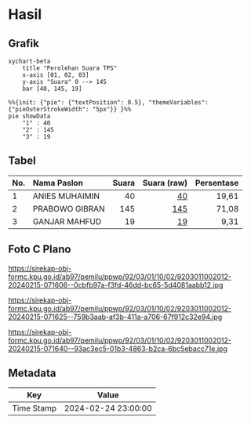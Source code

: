 # Hasil

## Grafik

```mermaid
xychart-beta
    title "Perolehan Suara TPS"
    x-axis [01, 02, 03]
    y-axis "Suara" 0 --> 145
    bar [40, 145, 19]
```

```mermaid
%%{init: {"pie": {"textPosition": 0.5}, "themeVariables": {"pieOuterStrokeWidth": "5px"}} }%%
pie showData
    "1" : 40
    "2" : 145
    "3" : 19
```

## Tabel

| No. | Nama Paslon    | Suara | Suara (raw) | Persentase |
|:--- |:-------------- | -----:| -----------:| ----------:|
| 1   | ANIES MUHAIMIN | 40    | [40][p-1]   | 19,61      |
| 2   | PRABOWO GIBRAN | 145   | [145][p-2]  | 71,08      |
| 3   | GANJAR MAHFUD  | 19    | [19][p-3]   | 9,31       |


[p-1]: https://github.com/gigit-pemilu/pemilu-2024-92-papua-barat/blob/main/pilpres/hitung-suara/sub/92-papua-barat/sub/03-fak-fak/sub/01-fak-fak/sub/1002-fak-fak-utara/sub/012-tps/sub/paslon-1.txt
[p-2]: https://github.com/gigit-pemilu/pemilu-2024-92-papua-barat/blob/main/pilpres/hitung-suara/sub/92-papua-barat/sub/03-fak-fak/sub/01-fak-fak/sub/1002-fak-fak-utara/sub/012-tps/sub/paslon-2.txt
[p-3]: https://github.com/gigit-pemilu/pemilu-2024-92-papua-barat/blob/main/pilpres/hitung-suara/sub/92-papua-barat/sub/03-fak-fak/sub/01-fak-fak/sub/1002-fak-fak-utara/sub/012-tps/sub/paslon-3.txt

## Foto C Plano

https://sirekap-obj-formc.kpu.go.id/ab97/pemilu/ppwp/92/03/01/10/02/9203011002012-20240215-071606--0cbfb97a-f3fd-46dd-bc65-5d4081aabb12.jpg

https://sirekap-obj-formc.kpu.go.id/ab97/pemilu/ppwp/92/03/01/10/02/9203011002012-20240215-071625--759b3aab-af3b-411a-a706-67f912c32e94.jpg

https://sirekap-obj-formc.kpu.go.id/ab97/pemilu/ppwp/92/03/01/10/02/9203011002012-20240215-071640--93ac3ec5-01b3-4863-b2ca-6bc5ebacc71e.jpg


## Metadata

| Key        | Value               |
| ---------- | ------------------- |
| Time Stamp | 2024-02-24 23:00:00 |



